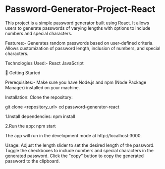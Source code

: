 # Password-Generator-Project-React
This project is a simple password generator built using React. It allows users to generate passwords of varying lengths with options to include numbers and special characters.

Features:-
Generates random passwords based on user-defined criteria.
Allows customization of password length, inclusion of numbers, and special characters.

Technologies Used:-
React
JavaScript

🚀 Getting Started

Prerequisites:-
Make sure you have Node.js and npm (Node Package Manager) installed on your machine.

Installation:
Clone the repository:

git clone <repository_url> cd password-generator-react

1.Install dependencies:
  npm install

2.Run the app:
  npm start

The app will run in the development mode at http://localhost:3000.

Usage:
  Adjust the length slider to set the desired length of the password. Toggle the checkboxes to include numbers and special characters in the generated password. Click the "copy" button to copy the generated password to the clipboard.

